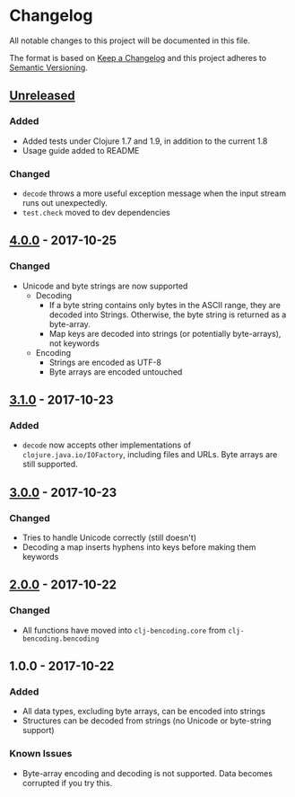 # Changelog
All notable changes to this project will be documented in this file.

The format is based on [Keep a Changelog](http://keepachangelog.com/en/1.0.0/)
and this project adheres to [Semantic Versioning](http://semver.org/spec/v2.0.0.html).

## [Unreleased]

### Added
- Added tests under Clojure 1.7 and 1.9, in addition to the current 1.8
- Usage guide added to README

### Changed
- `decode` throws a more useful exception message when the input stream runs out unexpectedly.
- `test.check` moved to dev dependencies

## [4.0.0] - 2017-10-25
### Changed
- Unicode and byte strings are now supported
  - Decoding
    - If a byte string contains only bytes in the ASCII range, they are decoded into Strings.
      Otherwise, the byte string is returned as a byte-array.
    - Map keys are decoded into strings (or potentially byte-arrays), not keywords
  - Encoding
    - Strings are encoded as UTF-8
    - Byte arrays are encoded untouched

## [3.1.0] - 2017-10-23
### Added
- `decode` now accepts other implementations of `clojure.java.io/IOFactory`,
  including files and URLs. Byte arrays are still supported.

## [3.0.0] - 2017-10-23
### Changed
- Tries to handle Unicode correctly (still doesn't)
- Decoding a map inserts hyphens into keys before making them keywords

## [2.0.0] - 2017-10-22
### Changed
- All functions have moved into `clj-bencoding.core` from `clj-bencoding.bencoding`

## 1.0.0 - 2017-10-22
### Added
- All data types, excluding byte arrays, can be encoded into strings
- Structures can be decoded from strings (no Unicode or byte-string support)

### Known Issues
- Byte-array encoding and decoding is not supported.
  Data becomes corrupted if you try this.

[Unreleased]: https://github.com/cantido/clj-bencode/compare/4.0.0...HEAD
[4.0.0]: https://github.com/cantido/clj-bencode/compare/3.1.0...4.0.0
[3.1.0]: https://github.com/cantido/clj-bencode/compare/3.0.0...3.1.0
[3.0.0]: https://github.com/cantido/clj-bencode/compare/2.0.0...3.0.0
[2.0.0]: https://github.com/cantido/clj-bencode/compare/1.0.0...2.0.0
